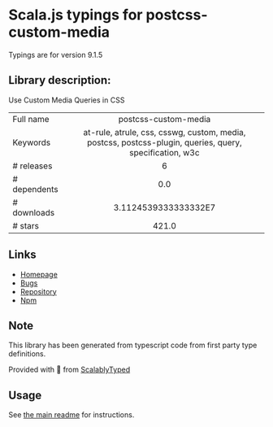 
# Scala.js typings for postcss-custom-media

Typings are for version 9.1.5

## Library description:
Use Custom Media Queries in CSS

|                    |                 |
| ------------------ | :-------------: |
| Full name          | postcss-custom-media |
| Keywords           | at-rule, atrule, css, csswg, custom, media, postcss, postcss-plugin, queries, query, specification, w3c |
| # releases         | 6 |
| # dependents       | 0.0 |
| # downloads        | 3.1124539333333332E7 |
| # stars            | 421.0 |

## Links
- [Homepage](https://github.com/csstools/postcss-plugins/tree/main/plugins/postcss-custom-media#readme)
- [Bugs](https://github.com/csstools/postcss-plugins/issues)
- [Repository](https://github.com/csstools/postcss-plugins)
- [Npm](https://www.npmjs.com/package/postcss-custom-media)
    


## Note
This library has been generated from typescript code from first party type definitions.

Provided with :purple_heart: from [ScalablyTyped](https://github.com/oyvindberg/ScalablyTyped)

## Usage
See [the main readme](../../readme.md) for instructions.


